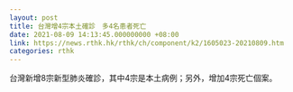 ```yaml
---
layout: post
title: 台灣增4宗本土確診　多4名患者死亡
date: 2021-08-09 14:13:45.000000000 +08:00
link: https://news.rthk.hk/rthk/ch/component/k2/1605023-20210809.htm
categories: rthk
---
```


台灣新增8宗新型肺炎確診，其中4宗是本土病例；另外，增加4宗死亡個案。
